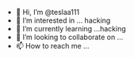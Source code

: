- 👋 Hi, I’m @teslaa111
- 👀 I’m interested in ... hacking
- 🌱 I’m currently learning ...hacking
- 💞️ I’m looking to collaborate on ...
- 📫 How to reach me ...

<!---
teslaa111/teslaa111 is a ✨ special ✨ repository because its `README.md` (this file) appears on your GitHub profile.
You can click the Preview link to take a look at your changes.
--->
